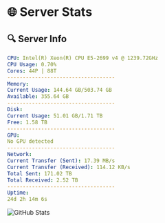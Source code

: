 # 🌐 Server Stats
## 🔍 Server Info
```yaml
CPU: Intel(R) Xeon(R) CPU E5-2699 v4 @ 1239.72GHz
CPU Usage: 0.70%
Cores: 44P | 88T
-----------------------------------
Memory:
Current Usage: 144.64 GB/503.74 GB
Available: 355.64 GB
-----------------------------------
Disk:
Current Usage: 51.01 GB/1.71 TB
Free: 1.58 TB
-----------------------------------
GPU:
No GPU detected
-----------------------------------
Network:
Current Transfer (Sent): 17.39 MB/s
Current Transfer (Received): 114.12 KB/s
Total Sent: 171.02 TB
Total Received: 2.52 TB
-----------------------------------
Uptime:
24d 2h 14m 6s
```
![GitHub Stats](https://img.shields.io/badge/Updated-2025-03-04_00:57:24-blue)